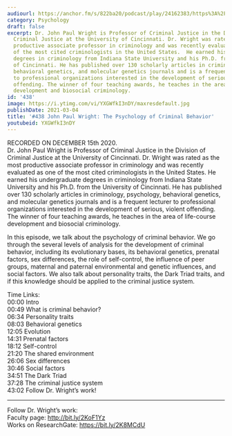 ```yaml
---
audiourl: https://anchor.fm/s/822ba20/podcast/play/24162383/https%3A%2F%2Fd3ctxlq1ktw2nl.cloudfront.net%2Fstaging%2F2020-11-18%2F3743c894-117c-e68d-1b56-3cd3f5ef98d8.m4a
category: Psychology
draft: false
excerpt: Dr. John Paul Wright is Professor of Criminal Justice in the Division of
  Criminal Justice at the University of Cincinnati. Dr. Wright was rated as the most
  productive associate professor in criminology and was recently evaluated as one
  of the most cited criminologists in the United States.  He earned his undergraduate
  degrees in criminology from Indiana State University and his Ph.D. from the University
  of Cincinnati. He has published over 130 scholarly articles in criminology, psychology,
  behavioral genetics, and molecular genetics journals and is a frequent lecturer
  to professional organizations interested in the development of serious, violent
  offending. The winner of four teaching awards, he teaches in the area of life-course
  development and biosocial criminology.
id: '438'
image: https://i.ytimg.com/vi/YXGWfkI3nDY/maxresdefault.jpg
publishDate: 2021-03-04
title: '#438 John Paul Wright: The Psychology of Criminal Behavior'
youtubeid: YXGWfkI3nDY
---
```

<div class="timelinks">

RECORDED ON DECEMBER 15th 2020.  
Dr. John Paul Wright is Professor of Criminal Justice in the Division of Criminal Justice at the University of Cincinnati. Dr. Wright was rated as the most productive associate professor in criminology and was recently evaluated as one of the most cited criminologists in the United States.  He earned his undergraduate degrees in criminology from Indiana State University and his Ph.D. from the University of Cincinnati. He has published over 130 scholarly articles in criminology, psychology, behavioral genetics, and molecular genetics journals and is a frequent lecturer to professional organizations interested in the development of serious, violent offending. The winner of four teaching awards, he teaches in the area of life-course development and biosocial criminology.

In this episode, we talk about the psychology of criminal behavior. We go through the several levels of analysis for the development of criminal behavior, including its evolutionary bases, its behavioral genetics, prenatal factors, sex differences, the role of self-control, the influence of peer groups, maternal and paternal environmental and genetic influences, and social factors. We also talk about personality traits, the Dark Triad traits, and if this knowledge should be applied to the criminal justice system.

Time Links:  
<time>00:00</time> Intro  
<time>00:49</time> What is criminal behavior?  
<time>06:34</time> Personality traits  
<time>08:03</time> Behavioral genetics  
<time>12:05</time> Evolution  
<time>14:31</time> Prenatal factors  
<time>18:12</time> Self-control  
<time>21:20</time> The shared environment  
<time>26:06</time> Sex differences  
<time>30:46</time> Social factors  
<time>34:51</time> The Dark Triad  
<time>37:28</time> The criminal justice system  
<time>43:02</time> Follow Dr. Wright’s work!

---

Follow Dr. Wright’s work:  
Faculty page: http://bit.ly/2KoF1Yz  
Works on ResearchGate: https://bit.ly/2K8MCdU
</div>

